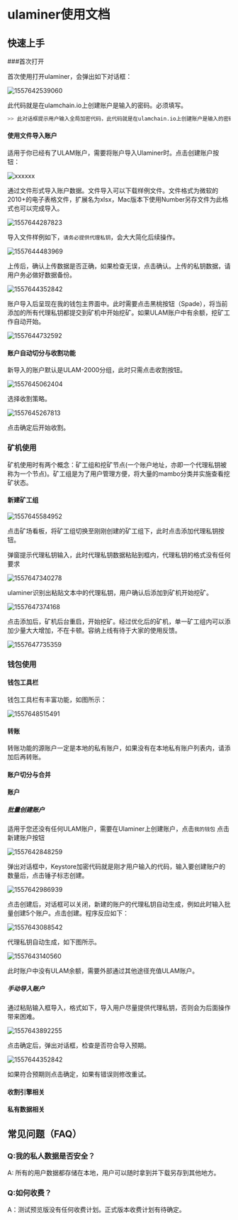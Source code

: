 # ulaminer使用文档

## 快速上手

###首次打开

首次使用打开ulaminer，会弹出如下对话框：

![1557642539060](./images/set-global-crypto-code.png)

此代码就是在ulamchain.io上创建账户是输入的密码。必须填写。

``` python
>> 此对话框提示用户输入全局加密代码，此代码就是在ulamchain.io上创建账户是输入的密码，此密码会在批量创建账户时统一使用。如果用户拒绝填写此代码，对话框会一直弹出，且用户会被拒绝在ulaminer中新建账户。
```

#### 使用文件导入账户

适用于你已经有了ULAM账户，需要将账户导入Ulaminer时。点击创建账户按钮：

![xxxxxx](./images/create-new-accounts.png)

通过文件形式导入账户数据。文件导入可以下载样例文件。文件格式为微软的2010+的电子表格文件，扩展名为xlsx，Mac版本下使用Number另存文件为此格式也可以完成导入。

![1557644287823](./images/import-file.png)

导入文件样例如下，`请务必提供代理私钥`，会大大简化后续操作。

![1557644483969](./images/import-excel-example.png)

上传后，确认上传数据是否正确，如果检查无误，点击确认。上传的私钥数据，请用户务必做好数据备份。

![1557644352842](./images/confirm-accounts-import.png)

账户导入后呈现在我的钱包主界面中。此时需要点击黑桃按钮（Spade），将当前添加的所有代理私钥都提交到矿机中开始挖矿。如果ULAM账户中有余额，挖矿工作自动开始。

![1557644732592](./images/commit-to-mining-cluster.png)

#### 账户自动切分与收割功能

新导入的账户默认是ULAM-2000分组，此时只需点击收割按钮。

![1557645062404](./images/power-on-off-harvest-engine.png)

选择收割策略。

![1557645267813](./images/schedule-harvest-engine.png)

点击确定后开始收割。

### 矿机使用

矿机使用时有两个概念：矿工组和挖矿节点(一个账户地址，亦即一个代理私钥被称为一个节点)。矿工组是为了用户管理方便，将大量的mambo分类并实施查看挖矿状态。

#### 新建矿工组

![1557645584952](./images/create-new-mining-owner.png)

点击矿场看板，将矿工组切换至刚刚创建的矿工组下，此时点击添加代理私钥按钮。

弹窗提示代理私钥输入，此时代理私钥数据粘贴到框内，代理私钥的格式没有任何要求

![1557647340278](./images/addapks.png)

ulaminer识别出粘贴文本中的代理私钥，用户确认后添加到矿机开始挖矿。

![1557647374168](./images/preview-mambos.png)

点击添加后，矿机后台重启，开始挖矿。经过优化后的矿机，单一矿工组内可以添加少量大大增加，不在卡顿。容纳上线有待于大家的使用反馈。

![1557647735359](./images/mining.png)



### 钱包使用

#### 钱包工具栏

钱包工具栏有丰富功能，如图所示：

![1557648515491](./images/toolbar.png)

#### 转账

转账功能的源账户一定是本地的私有账户，如果没有在本地私有账户列表内，请添加后再转账。



#### 账户切分与合并



#### 账户

##### 批量创建账户

适用于您还没有任何ULAM账户，需要在Ulaminer上创建账户，点击`我的钱包` 点击新建账户按钮

![1557642848259](./images/create-new-accounts.png)

弹出对话框中，Keystore加密代码就是刚才用户输入的代码，输入要创建账户的数量后，点击锤子标志创建。

![1557642986939](./images/create-new-accounts-batch.png)

点击创建后，对话框可以关闭，新建的账户的代理私钥自动生成，例如此时输入批量创建5个账户。点击创建。程序反应如下：

![1557643088542](./images/create-new-accounts-batch-react.png)

代理私钥自动生成，如下图所示。

![1557643140560](./images/create-new-accounts-batch-auto-apk.png)

此时账户中没有ULAM余额，需要外部通过其他途径充值ULAM账户。

##### 手动导入账户

通过粘贴输入框导入，格式如下，导入用户尽量提供代理私钥，否则会为后面操作带来困难。

![1557643892255](./images/import-accounts-manually.png)

点击确定后，弹出对话框，检查是否符合导入预期。

![1557644352842](./images/confirm-accounts-import.png)

如果符合预期则点击确定，如果有错误则修改重试。

#### 收割引擎相关



#### 私有数据相关



## 常见问题（FAQ）

### Q:我的私人数据是否安全？

A: 所有的用户数据都存储在本地，用户可以随时拿到并下载另存到其他地方。

### Q:如何收费？

A：测试预览版没有任何收费计划。正式版本收费计划有待确定。



### 

